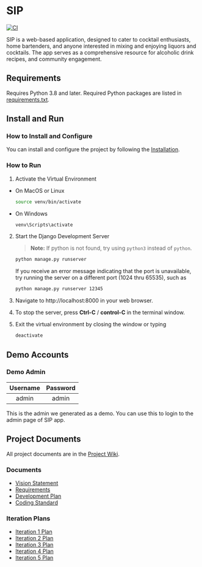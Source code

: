 # SIP  
[![CI](https://github.com/xNatthapol/SIP/actions/workflows/ci.yml/badge.svg?branch=main)](https://github.com/xNatthapol/SIP/actions/workflows/ci.yml)

SIP is a web-based application, designed to cater to cocktail enthusiasts, home bartenders, and anyone interested in mixing and enjoying liquors and cocktails. The app serves as a comprehensive resource for alcoholic drink recipes, and community engagement.

## Requirements

Requires Python 3.8 and later.  Required Python packages are listed in [requirements.txt](./requirements.txt).

## Install and Run

### How to Install and Configure

You can install and configure the project by following the [Installation](Installation.md).

### How to Run

1. Activate the Virtual Environment
- On MacOS or Linux
    ```bash
    source venv/bin/activate
    ```
- On Windows
    ```cmd
    venv\Scripts\activate
    ```

2. Start the Django Development Server
   > **Note:** If python is not found, try using `python3` instead of `python`.
    ```bash
    python manage.py runserver
    ```
    If you receive an error message indicating that the port is unavailable, try running the server on a different port (1024 thru 65535), such as
    ```bash
    python manage.py runserver 12345
    ```

3. Navigate to http://localhost:8000 in your web browser.
   
4. To stop the server, press **Ctrl-C** / **control-C** in the terminal window.

5. Exit the virtual environment by closing the window or typing
    ```bash
    deactivate
    ```

## Demo Accounts

### Demo Admin

| Username  | Password |
|:---------:|:--------:|
|   admin   |   admin  |

This is the admin we generated as a demo. You can use this to login to the admin page of SIP app.

## Project Documents

All project documents are in the [Project Wiki](../../wiki/Home).

### Documents
- [Vision Statement](../../wiki/Vision%20Statement)
- [Requirements](../../wiki/Requirements)
- [Development Plan](../../wiki/Development%20Plan)
- [Coding Standard](../../wiki/Coding%20Standard)

### Iteration Plans
- [Iteration 1 Plan](../../wiki/Iteration%201%20Plan)
- [Iteration 2 Plan](../../wiki/Iteration%202%20Plan)
- [Iteration 3 Plan](../../wiki/Iteration%203%20Plan)
- [Iteration 4 Plan](../../wiki/Iteration%204%20Plan)
- [Iteration 5 Plan](../../wiki/Iteration%205%20Plan)